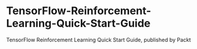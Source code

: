 # TensorFlow-Reinforcement-Learning-Quick-Start-Guide
TensorFlow Reinforcement Learning Quick Start Guide, published by Packt
